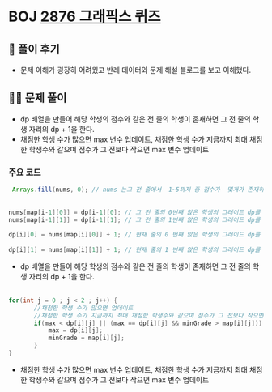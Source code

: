 # BOJ [2876 그래픽스 퀴즈](https://www.acmicpc.net/problem/2876)

## 🌈 풀이 후기
* 문제 이해가 굉장히 어려웠고 반례 데이터와 문제 해설 블로그를 보고 이해했다.

## 👩‍🏫 문제 풀이
* dp 배열을 만들어 해당 학생의 점수와 같은 전 줄의 학생이 존재하면 그 전 줄의 학생 자리의 dp + 1을 한다.
* 채점한 학생 수가 많으면 max 변수 업데이트, 채점한 학생 수가 지금까지 최대 채점한 학생수와 같으며 점수가 그 전보다 작으면 max 변수 업데이트

### 주요 코드 
``` java
 Arrays.fill(nums, 0); // nums 는그 전 줄에서  1~5까지 중 점수가  몇개가 존재하는지를 저장
    			
    			
nums[map[i-1][0]] = dp[i-1][0]; // 그 전 줄의 0번째 앉은 학생의 그레이드 dp를 저장
nums[map[i-1][1]] = dp[i-1][1]; // 그 전 줄의 1번째 앉은 학생의 그레이드 dp를 저장
    			
dp[i][0] = nums[map[i][0]] + 1; // 현재 줄의 0 번째 앉은 학생의 그레이드 dp를 저장
    			
dp[i][1] = nums[map[i][1]] + 1; // 현재 줄의 1 번째 앉은 학생의 그레이드 dp를 저장
 ```
 * dp 배열을 만들어 해당 학생의 점수와 같은 전 줄의 학생이 존재하면 그 전 줄의 학생 자리의 dp + 1을 한다.
 <br><br>


 ```java
for(int j = 0 ; j < 2 ; j++) {
    	//채점한 학생 수가 많으면 업데이트
        //채점한 학생 수가 지금까지 최대 채점한 학생수와 같으며 점수가 그 전보다 작으면 업데이트
    	if(max < dp[i][j] || (max == dp[i][j] && minGrade > map[i][j])) {
    		max = dp[i][j];
    		minGrade = map[i][j];    			
    	}
}
 ```
 * 채점한 학생 수가 많으면 max 변수 업데이트, 채점한 학생 수가 지금까지 최대 채점한 학생수와 같으며 점수가 그 전보다 작으면 max 변수 업데이트
 
 